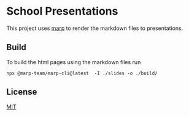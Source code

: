 # School Presentations

This project uses [marp](https://marp.app/) to render the markdown files to presentations.

## Build
To build the html pages using the markdown files run
```
npx @marp-team/marp-cli@latest  -I ./slides -o ./build/
```

## License
[MIT](./LICENSE)
